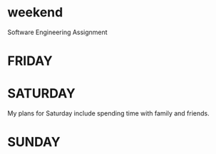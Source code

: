 # weekend
Software Engineering Assignment
# FRIDAY

# SATURDAY
My plans for Saturday include spending time with family and friends.
# SUNDAY
